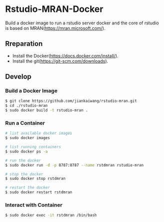# Rstudio-MRAN-Docker

Build a docker image to run a rstudio server docker and the core of rstudio is based on MRAN(https://mran.microsoft.com/).

## Rreparation

* Install the Docker(https://docs.docker.com/install/).
* Install the git(https://git-scm.com/downloads).

## Develop

### Build a Docker Image

```bash
$ git clone https://github.com/jiankaiwang/rstudio-mran.git
$ cd ./rstudio-mran
$ sudo docker build -t rstudio-mran .
```

### Run a Container

```bash
# list available docker images
$ sudo docker images

# list running containers
$ sudo docker ps -a

# run the docker
$ sudo docker run -d -p 8787:8787 --name rstdmran rstudio-mran

# stop the docker
$ sudo docker stop rstdmran

# restart the docker
$ sudo docker restart rstdmran
```

### Interact with Container

```bash
$ sudo docker exec -it rstdmran /bin/bash
```



